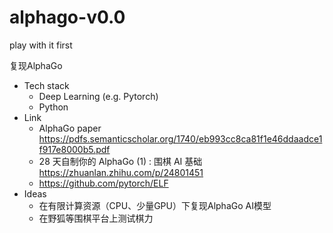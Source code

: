 # alphago-v0.0
play with it first





复现AlphaGo
- Tech stack
  - Deep Learning (e.g. Pytorch)
  - Python
- Link
  - AlphaGo paper https://pdfs.semanticscholar.org/1740/eb993cc8ca81f1e46ddaadce1f917e8000b5.pdf
  - 28 天自制你的 AlphaGo (1) : 围棋 AI 基础 https://zhuanlan.zhihu.com/p/24801451
  - https://github.com/pytorch/ELF
- Ideas
  - 在有限计算资源（CPU、少量GPU）下复现AlphaGo AI模型
  - 在野狐等围棋平台上测试棋力